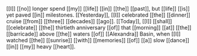 [[I]] [[no]] longer spend [[my]] [[life]] [[in]] [[the]] [[past]], but [[life]] [[is]] yet paved [[in]] milestones. [[Yesterday]], [[I]] celebrated [[the]] [[dinner]] cruise [[from]] [[three]] [[decades]] [[ago]]. [[Today]], [[I]] [[shall]] [[celebrate]] [[the]] thirtieth anniversary [[of]] that [[morning]] [[at]] [[the]] [[barricade]] above [[the]] waters [[of]] [[Alexandra]] Basin, when [[I]] watched [[the]] [[sunrise]] [[with]] [[memories]] [[of]] [[a]] slow [[dance]] [[in]] [[my]] heavy [[heart]].